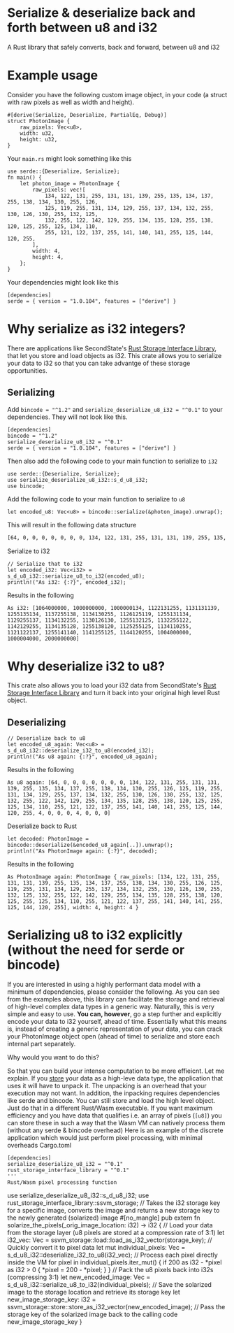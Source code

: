 # Serialize & deserialize back and forth between u8 and i32
A Rust library that safely converts, back and forward, between u8 and i32

# Example usage
Consider you have the following custom image object, in your code (a struct with raw pixels as well as width and height).

```
#[derive(Serialize, Deserialize, PartialEq, Debug)]
struct PhotonImage {
    raw_pixels: Vec<u8>,
    width: u32,
    height: u32,
}
```
Your `main.rs` might look something like this
```
use serde::{Deserialize, Serialize};
fn main() {
    let photon_image = PhotonImage {
        raw_pixels: vec![
            134, 122, 131, 255, 131, 131, 139, 255, 135, 134, 137, 255, 138, 134, 130, 255, 126,
            125, 119, 255, 131, 134, 129, 255, 137, 134, 132, 255, 130, 126, 130, 255, 132, 125,
            132, 255, 122, 142, 129, 255, 134, 135, 128, 255, 138, 120, 125, 255, 125, 134, 110,
            255, 121, 122, 137, 255, 141, 140, 141, 255, 125, 144, 120, 255,
        ],
        width: 4,
        height: 4,
    };
}
```
Your dependencies might look like this
```
[dependencies]
serde = { version = "1.0.104", features = ["derive"] }
```

# Why serialize as i32 integers?
There are applications like SecondState's [Rust Storage Interface Library](https://github.com/second-state/rust_storage_interface_library), that let you store and load objects as i32. This crate allows you to serialize your data to i32 so that you can take advantge of these storage opportunities.

## Serializing
Add `bincode = "^1.2"` and `serialize_deserialize_u8_i32 = "^0.1"` to your dependencies. They will not look like this.
```
[dependencies]
bincode = "^1.2"
serialize_deserialize_u8_i32 = "^0.1"
serde = { version = "1.0.104", features = ["derive"] }
```
Then also add the following code to your main function to serialize to `i32`
```
use serde::{Deserialize, Serialize};
use serialize_deserialize_u8_i32::s_d_u8_i32;
use bincode;
```
Add the following code to your main function to serialize to `u8`
```
let encoded_u8: Vec<u8> = bincode::serialize(&photon_image).unwrap();
```
This will result in the following data structure
```bash
[64, 0, 0, 0, 0, 0, 0, 0, 134, 122, 131, 255, 131, 131, 139, 255, 135, 134, 137, 255, 138, 134, 130, 255, 126, 125, 119, 255, 131, 134, 129, 255, 137, 134, 132, 255, 130, 126, 130, 255, 132, 125, 132, 255, 122, 142, 129, 255, 134, 135, 128, 255, 138, 120, 125, 255, 125, 134, 110, 255, 121, 122, 137, 255, 141, 140, 141, 255, 125, 144, 120, 255, 4, 0, 0, 0, 4, 0, 0, 0]
```
Serialize to i32
```
// Serialize that to i32
let encoded_i32: Vec<i32> = s_d_u8_i32::serialize_u8_to_i32(encoded_u8);
println!("As i32: {:?}", encoded_i32);
```
Results in the following
```
As i32: [1064000000, 1000000000, 1000000134, 1122131255, 1131131139, 1255135134, 1137255138, 1134130255, 1126125119, 1255131134, 1129255137, 1134132255, 1130126130, 1255132125, 1132255122, 1142129255, 1134135128, 1255138120, 1125255125, 1134110255, 1121122137, 1255141140, 1141255125, 1144120255, 1004000000, 1000004000, 2000000000]
```

# Why deserialize i32 to u8?
This crate also allows you to load your i32 data from SecondState's [Rust Storage Interface Library](https://github.com/second-state/rust_storage_interface_library) and turn it back into your original high level Rust object.

## Deserializing
```
// Deserialize back to u8
let encoded_u8_again: Vec<u8> = s_d_u8_i32::deserialize_i32_to_u8(encoded_i32);
println!("As u8 again: {:?}", encoded_u8_again);
```
Results in the following 
```
As u8 again: [64, 0, 0, 0, 0, 0, 0, 0, 134, 122, 131, 255, 131, 131, 139, 255, 135, 134, 137, 255, 138, 134, 130, 255, 126, 125, 119, 255, 131, 134, 129, 255, 137, 134, 132, 255, 130, 126, 130, 255, 132, 125, 132, 255, 122, 142, 129, 255, 134, 135, 128, 255, 138, 120, 125, 255, 125, 134, 110, 255, 121, 122, 137, 255, 141, 140, 141, 255, 125, 144, 120, 255, 4, 0, 0, 0, 4, 0, 0, 0]
```

Deserialize back to Rust 
```
let decoded: PhotonImage = bincode::deserialize(&encoded_u8_again[..]).unwrap();
println!("As PhotonImage again: {:?}", decoded);
```
Results in the following
```
As PhotonImage again: PhotonImage { raw_pixels: [134, 122, 131, 255, 131, 131, 139, 255, 135, 134, 137, 255, 138, 134, 130, 255, 126, 125, 119, 255, 131, 134, 129, 255, 137, 134, 132, 255, 130, 126, 130, 255, 132, 125, 132, 255, 122, 142, 129, 255, 134, 135, 128, 255, 138, 120, 125, 255, 125, 134, 110, 255, 121, 122, 137, 255, 141, 140, 141, 255, 125, 144, 120, 255], width: 4, height: 4 }
```

# Serializing u8 to i32 explicitly (without the need for serde or bincode)
If you are interested in using a highly performant data model with a minimum of dependencies, please consider the following.
As you can see from the examples above, this library can facilitate the storage and retrieval of high-level complex data types in a generic way. 
Naturally, this is very simple and easy to use.
**You can, however**, go a step further and explicitly encode your data to i32 yourself, ahead of time. Essentially what this means is, instead of creating a generic representation of your data, you can crack your PhotonImage object open (ahead of time) to serialize and store each internal part separately. 

Why would you want to do this? 

So that you can build your intense computation to be more effieicnt. Let me explain.
If you [store](https://github.com/second-state/specs/blob/master/storage_interface.md#store-a-custom-struct) your data as a high-leve data type, the application that uses it will have to unpack it. The unpacking is an overhead that your execution may not want. In addition, the inpacking requires dependencies like serde and bincode. 
You can still store and load the high level object. Just do that in a different Rust/Wasm executable.
If you want maximum efficiency and you have data that qualifies i.e. an array of pixels (`[u8]`) you can store these in such a way that the Wasm VM can natively process them (without any serde & bincode overhead)
Here is an example of the discrete application which would just perform pixel processing, with minimal overheads
Cargo.toml
```rust, ignore
[dependencies]
serialize_deserialize_u8_i32 = "^0.1"
rust_storage_interface_library = "^0.1"
'''
Rust/Wasm pixel processing function
```
use serialize_deserialize_u8_i32::s_d_u8_i32;
use rust_storage_interface_library::ssvm_storage;
// Takes the i32 storage key for a specific image, converts the image and returns a new storage key to the newly generated (solarized) image
#[no_mangle]
pub extern fn solarize_the_pixels(_orig_image_location: i32) -> i32 {
    // Load your data from the storage layer (u8 pixels are stored at a compression rate of 3:1)
    let i32_vec: Vec<i32> = ssvm_storage::load::load_as_i32_vector(storage_key);
    // Quickly convert it to pixel data
    let mut individual_pixels: Vec<u8> = s_d_u8_i32::deserialize_i32_to_u8(i32_vec);
    // Process each pixel directly inside the VM
    for pixel in individual_pixels.iter_mut() {
        if 200 as i32 - *pixel as i32 > 0 {
            *pixel = 200 - *pixel;
        }
    }
    // Pack the u8 pixels back into i32s (compressing 3:1)
    let new_encoded_image: Vec<i32> = s_d_u8_i32::serialize_u8_to_i32(individual_pixels);
    // Save the solarized image to the storage location and retrieve its storage key
    let new_image_storage_key: i32 = ssvm_storage::store::store_as_i32_vector(new_encoded_image);
    // Pass the storage key of the solarized image back to the calling code
    new_image_storage_key
}
```
